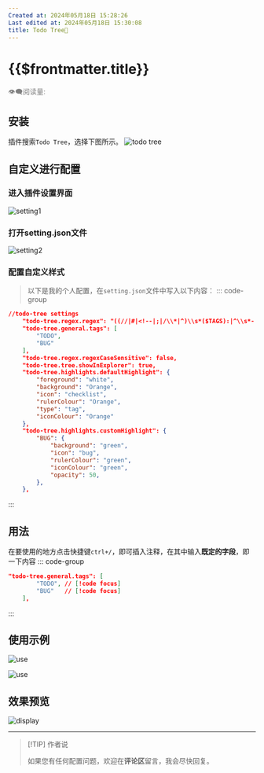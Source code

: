 ```yaml
---
Created at: 2024年05月18日 15:28:26
Last edited at: 2024年05月18日 15:30:08
title: Todo Tree🌳
---
```

# {{$frontmatter.title}}
<div class="flex gap-[4px] items-center" style="color:gray;font-size:14px;">
  👁️‍🗨️阅读量: <span id="busuanzi_container_page_pv">
    <span id="busuanzi_value_page_pv" />
  </span>
</div>

## 安装
插件搜索`Todo Tree`，选择下图所示。
![todo tree](/blog/tools/vscode/插件/todo_tree.png)

## 自定义进行配置
### 进入插件设置界面
![setting1](/blog/tools/vscode/插件/todotree_setting1.png)

### 打开setting.json文件
![setting2](/blog/tools/vscode/插件/todotree_setting2.png)

### 配置自定义样式
> 以下是我的个人配置，在`setting.json`文件中写入以下内容：
::: code-group
```json
//todo-tree settings
    "todo-tree.regex.regex": "((//|#|<!--|;|/\\*|^)\\s*($TAGS):|^\\s*- \\[ \\])",
    "todo-tree.general.tags": [
        "TODO",
        "BUG"
    ],
    "todo-tree.regex.regexCaseSensitive": false,
    "todo-tree.tree.showInExplorer": true,
    "todo-tree.highlights.defaultHighlight": {
        "foreground": "white",
        "background": "Orange",
        "icon": "checklist",
        "rulerColour": "Orange",
        "type": "tag",
        "iconColour": "Orange"
    },
    "todo-tree.highlights.customHighlight": {
        "BUG": {
            "background": "green",
            "icon": "bug",
            "rulerColour": "green",
            "iconColour": "green",
            "opacity": 50,
        },
    },
```
:::

## 用法
在要使用的地方点击快捷键`ctrl+/`，即可插入注释，在其中输入**既定的字段**，即一下内容
::: code-group
```json 
"todo-tree.general.tags": [
        "TODO", // [!code focus]
        "BUG"   // [!code focus]
    ],
```
:::

## 使用示例
![use](/blog/tools/vscode/插件/todotree_use1.png)

![use](/blog/tools/vscode/插件/todotree_use2.png)
## 效果预览
![display](/blog/tools/vscode/插件/todotree_display.png)
<hr/>

> [!TIP] 作者说
> 
> 如果您有任何配置问题，欢迎在**评论区**留言，我会尽快回复。